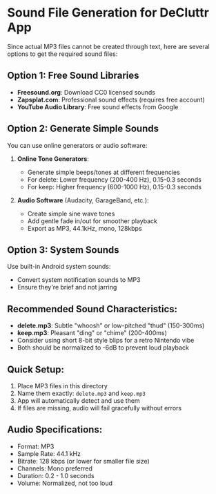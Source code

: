 # Sound File Generation for DeCluttr App

Since actual MP3 files cannot be created through text, here are several options to get the required sound files:

## Option 1: Free Sound Libraries

- **Freesound.org**: Download CC0 licensed sounds
- **Zapsplat.com**: Professional sound effects (requires free account)
- **YouTube Audio Library**: Free sound effects from Google

## Option 2: Generate Simple Sounds

You can use online generators or audio software:

1. **Online Tone Generators**:

   - Generate simple beeps/tones at different frequencies
   - For delete: Lower frequency (200-400 Hz), 0.15-0.3 seconds
   - For keep: Higher frequency (600-1000 Hz), 0.15-0.3 seconds

2. **Audio Software** (Audacity, GarageBand, etc.):
   - Create simple sine wave tones
   - Add gentle fade in/out for smoother playback
   - Export as MP3, 44.1kHz, mono, 128kbps

## Option 3: System Sounds

Use built-in Android system sounds:

- Convert system notification sounds to MP3
- Ensure they're brief and not jarring

## Recommended Sound Characteristics:

- **delete.mp3**: Subtle "whoosh" or low-pitched "thud" (150-300ms)
- **keep.mp3**: Pleasant "ding" or "chime" (200-400ms)
- Consider using short 8-bit style blips for a retro Nintendo vibe
- Both should be normalized to -6dB to prevent loud playback

## Quick Setup:

1. Place MP3 files in this directory
2. Name them exactly: `delete.mp3` and `keep.mp3`
3. App will automatically detect and use them
4. If files are missing, audio will fail gracefully without errors

## Audio Specifications:

- Format: MP3
- Sample Rate: 44.1 kHz
- Bitrate: 128 kbps (or lower for smaller file size)
- Channels: Mono preferred
- Duration: 0.2 - 1.0 seconds
- Volume: Normalized, not too loud
